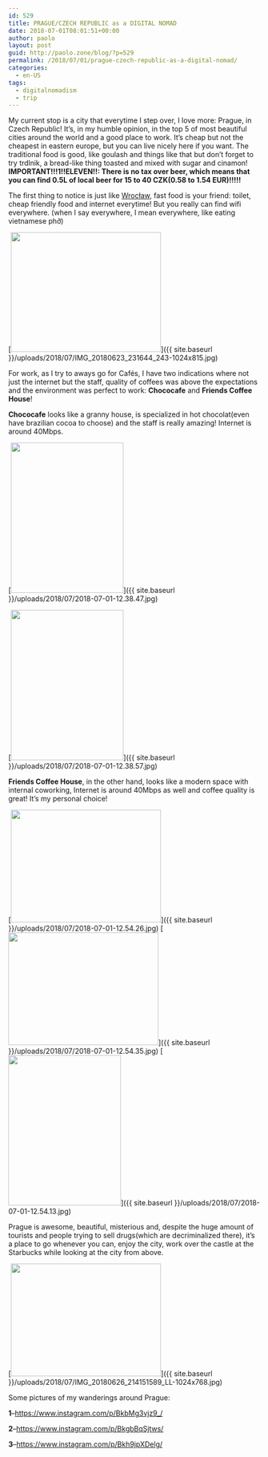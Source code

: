 ```yaml
---
id: 529
title: PRAGUE/CZECH REPUBLIC as a DIGITAL NOMAD
date: 2018-07-01T08:01:51+00:00
author: paolo
layout: post
guid: http://paolo.zone/blog/?p=529
permalink: /2018/07/01/prague-czech-republic-as-a-digital-nomad/
categories:
  - en-US
tags:
  - digitalnomadism
  - trip
---
```

My current stop is a city that everytime I step over, I love more: Prague, in Czech Republic! It&#8217;s, in my humble opinion, in the top 5 of most beautiful cities around the world and a good place to work. It&#8217;s cheap but not the cheapest in eastern europe, but you can live nicely here if you want. The traditional food is good, like goulash and things like that but don&#8217;t forget to try trdlnik, a bread-like thing toasted and mixed with sugar and cinamon! **IMPORTANT!!!1!!ELEVEN!!: There is no tax over beer, which means that you can find 0.5L of local beer for 15 to 40 CZK(0.58 to 1.54 EUR)!!!!!**

The first thing to notice is just like <a href="http://paolo.zone/blog/2018/07/01/wroclaw-poland-as-a-digital-nomad/" rel="noopener" target="_blank">Wrocław</a>, fast food is your friend: toilet, cheap friendly food and internet everytime! But you really can find wifi everywhere.
(when I say everywhere, I mean everywhere, like eating vietnamese phở)

[<img src="{{ site.baseurl }}/uploads/2018/07/IMG_20180623_231644_243-300x239.jpg" alt="" width="300" height="239" class="alignnone size-medium wp-image-530" srcset="{{ site.baseurl }}/uploads/2018/07/IMG_20180623_231644_243-300x239.jpg 300w, {{ site.baseurl }}/uploads/2018/07/IMG_20180623_231644_243-768x611.jpg 768w, {{ site.baseurl }}/uploads/2018/07/IMG_20180623_231644_243-1024x815.jpg 1024w" sizes="(max-width: 300px) 100vw, 300px" />]({{ site.baseurl }}/uploads/2018/07/IMG_20180623_231644_243-1024x815.jpg)

For work, as I try to aways go for Cafés, I have two indications where not just the internet but the staff, quality of coffees was above the expectations and the environment was perfect to work: **Chococafe** and **Friends Coffee House**!

**Chococafe** looks like a granny house, is specialized in hot chocolat(even have brazilian cocoa to choose) and the staff is really amazing! Internet is around 40Mbps.

[<img src="{{ site.baseurl }}/uploads/2018/07/2018-07-01-12.38.47-225x300.jpg" alt="" width="225" height="300" class="alignnone size-medium wp-image-531" srcset="{{ site.baseurl }}/uploads/2018/07/2018-07-01-12.38.47-225x300.jpg 225w, {{ site.baseurl }}/uploads/2018/07/2018-07-01-12.38.47.jpg 629w" sizes="(max-width: 225px) 100vw, 225px" />]({{ site.baseurl }}/uploads/2018/07/2018-07-01-12.38.47.jpg)

[<img src="{{ site.baseurl }}/uploads/2018/07/2018-07-01-12.38.57-225x300.jpg" alt="" width="225" height="300" class="alignnone size-medium wp-image-532" srcset="{{ site.baseurl }}/uploads/2018/07/2018-07-01-12.38.57-225x300.jpg 225w, {{ site.baseurl }}/uploads/2018/07/2018-07-01-12.38.57.jpg 629w" sizes="(max-width: 225px) 100vw, 225px" />]({{ site.baseurl }}/uploads/2018/07/2018-07-01-12.38.57.jpg)

**Friends Coffee House**, in the other hand, looks like a modern space with internal coworking, Internet is around 40Mbps as well and coffee quality is great! It&#8217;s my personal choice!

[<img src="{{ site.baseurl }}/uploads/2018/07/2018-07-01-12.54.26-300x225.jpg" alt="" width="300" height="225" class="alignnone size-medium wp-image-534" srcset="{{ site.baseurl }}/uploads/2018/07/2018-07-01-12.54.26-300x225.jpg 300w, {{ site.baseurl }}/uploads/2018/07/2018-07-01-12.54.26-768x576.jpg 768w, {{ site.baseurl }}/uploads/2018/07/2018-07-01-12.54.26-1024x768.jpg 1024w, {{ site.baseurl }}/uploads/2018/07/2018-07-01-12.54.26.jpg 1119w" sizes="(max-width: 300px) 100vw, 300px" />]({{ site.baseurl }}/uploads/2018/07/2018-07-01-12.54.26.jpg)
[<img src="{{ site.baseurl }}/uploads/2018/07/2018-07-01-12.54.35-300x225.jpg" alt="" width="300" height="225" class="alignnone size-medium wp-image-535" srcset="{{ site.baseurl }}/uploads/2018/07/2018-07-01-12.54.35-300x225.jpg 300w, {{ site.baseurl }}/uploads/2018/07/2018-07-01-12.54.35-768x576.jpg 768w, {{ site.baseurl }}/uploads/2018/07/2018-07-01-12.54.35-1024x768.jpg 1024w, {{ site.baseurl }}/uploads/2018/07/2018-07-01-12.54.35.jpg 1119w" sizes="(max-width: 300px) 100vw, 300px" />]({{ site.baseurl }}/uploads/2018/07/2018-07-01-12.54.35.jpg)
[<img src="{{ site.baseurl }}/uploads/2018/07/2018-07-01-12.54.13-225x300.jpg" alt="" width="225" height="300" class="alignnone size-medium wp-image-533" srcset="{{ site.baseurl }}/uploads/2018/07/2018-07-01-12.54.13-225x300.jpg 225w, {{ site.baseurl }}/uploads/2018/07/2018-07-01-12.54.13.jpg 629w" sizes="(max-width: 225px) 100vw, 225px" />]({{ site.baseurl }}/uploads/2018/07/2018-07-01-12.54.13.jpg)

Prague is awesome, beautiful, misterious and, despite the huge amount of tourists and people trying to sell drugs(which are decriminalized there), it&#8217;s a place to go whenever you can, enjoy the city, work over the castle at the Starbucks while looking at the city from above.

[<img src="{{ site.baseurl }}/uploads/2018/07/IMG_20180626_214151589_LL-300x225.jpg" alt="" width="300" height="225" class="alignnone size-medium wp-image-538" srcset="{{ site.baseurl }}/uploads/2018/07/IMG_20180626_214151589_LL-300x225.jpg 300w, {{ site.baseurl }}/uploads/2018/07/IMG_20180626_214151589_LL-768x576.jpg 768w, {{ site.baseurl }}/uploads/2018/07/IMG_20180626_214151589_LL-1024x768.jpg 1024w" sizes="(max-width: 300px) 100vw, 300px" />]({{ site.baseurl }}/uploads/2018/07/IMG_20180626_214151589_LL-1024x768.jpg)

Some pictures of my wanderings around Prague:

**1**&#8211;<a href="https://www.instagram.com/p/BkbMg3vjz9_/" rel="noopener" target="_blank">https://www.instagram.com/p/BkbMg3vjz9_/<a/>

**2**&#8211;<a href="https://www.instagram.com/p/BkgbBqSjtws/" rel="noopener" target="_blank">https://www.instagram.com/p/BkgbBqSjtws/</a>

**3**&#8211;<a href="https://www.instagram.com/p/Bkh9jpXDelg/" rel="noopener" target="_blank">https://www.instagram.com/p/Bkh9jpXDelg/</a>
